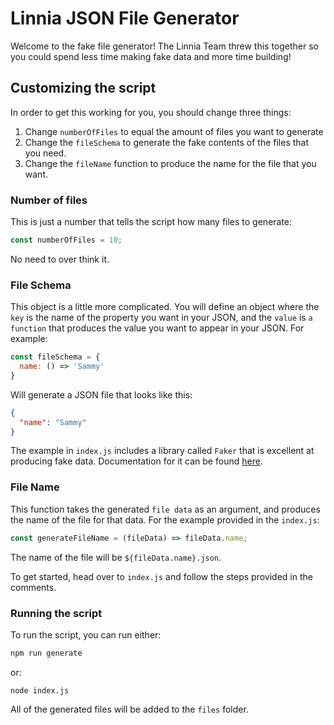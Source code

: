 # Linnia JSON File Generator

Welcome to the fake file generator! The Linnia Team threw this together so you
could spend less time making fake data and more time building!

## Customizing the script

In order to get this working for you, you should change three things:

1. Change `numberOfFiles` to equal the amount of files you want to generate
2. Change the `fileSchema` to generate the fake contents of the files that you need.
3. Change the `fileName` function to produce the name for the file that you want.

### Number of files

This is just a number that tells the script how many files to generate:

```javascript
const numberOfFiles = 10;

```

No need to over think it.

### File Schema

This object is a little more complicated. You will define an object where the `key` is
the name of the property you want in your JSON, and the `value` is `a function` that
produces the value you want to appear in your JSON. For example:

```javascript
const fileSchema = {
  name: () => 'Sammy'
}
```

Will generate a JSON file that looks like this:

```json
{
  "name": "Sammy"
}
```

The example in `index.js` includes a library called `Faker` that is excellent at producing
fake data. Documentation for it can be found [here](https://github.com/marak/Faker.js).

### File Name

This function takes the generated `file data` as an argument, and produces the name of the
file for that data. For the example provided in the `index.js`:

```javascript
const generateFileName = (fileData) => fileData.name;
```

The name of the file will be `${fileData.name}.json`.


To get started, head over to `index.js` and follow the steps provided in the comments.

### Running the script

To run the script, you can run either:

```bash
npm run generate
```

or:

```
node index.js
```

All of the generated files will be added to the `files` folder.